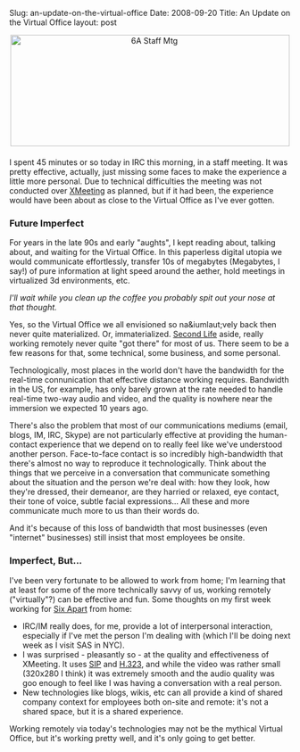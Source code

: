 Slug: an-update-on-the-virtual-office
Date: 2008-09-20
Title: An Update on the Virtual Office
layout: post

<span class="mt-enclosure mt-enclosure-image" style="display: inline;"><img  alt="6A Staff Mtg" class="mt-image-center at-xid-6a010534988cd3970b0120a55ce897970b " height="200" src="http://steveivy.typepad.com/.a/6a010534988cd3970b0120a55ce897970b-pi" style="text-align: center; display: block; margin: 0 auto 20px;" width="500" /></span>

I spent 45 minutes or so today in IRC this morning, in a staff meeting. It was pretty effective, actually, just missing some faces to make the experience a little more personal. Due to technical difficulties the meeting was not conducted over [XMeeting](http://xmeeting.sourceforge.net/pages/index.php) as planned, but if it had been, the experience would have been about as close to the Virtual Office as I've ever gotten.

### Future Imperfect

For years in the late 90s and early "aughts", I kept reading about, talking about, and waiting for the Virtual Office. In this paperless digital utopia we would communicate effortlessly, transfer 10s of megabytes (Megabytes, I say!) of pure information at light speed around the aether, hold meetings in virtualized 3d environments, etc.

*I'll wait while you clean up the coffee you probably spit out your nose at that thought.*

Yes, so the Virtual Office we all envisioned so na&iumlaut;vely back then never quite materialized. Or, immaterialized. [Second Life](http://secondlife.com) aside, really working remotely never quite "got there" for most of us. There seem to be a few reasons for that, some technical, some business, and some personal.

Technologically, most places in the world don't have the bandwidth for the real-time connunication that effective distance working requires. Bandwidth in the US, for example, has only barely grown at the rate needed to handle real-time two-way audio and video, and the quality is nowhere near the immersion we expected 10 years ago.

There's also the problem that most of our communications mediums (email, blogs, IM, IRC, Skype) are not particularly effective at providing the human-contact experience that we depend on to really feel like we've understood another person. Face-to-face contact is so incredibly high-bandwidth that there's almost no way to reproduce it technologically. Think about the things that we perceive in a conversation that communicate something about the situation and the person we're deal with: how they look, how they're dressed, their demeanor, are they harried or relaxed, eye contact, their tone of voice, subtle facial expressions... All these and more communicate much more to us than their words do.

And it's because of this loss of bandwidth that most businesses (even "internet" businesses) still insist that most employees be onsite.

### Imperfect, But...

I've been very fortunate to be allowed to work from home; I'm learning that at least for some of the more technically savvy of us, working remotely ("virtually"?) can be effective and fun. Some thoughts on my first week working for [Six Apart](http://sixapart.com) from home:

- IRC/IM really does, for me, provide a lot of interpersonal interaction, especially if I've met the person I'm dealing with (which I'll be doing next week as I visit SAS in NYC).
- I was surprised - pleasantly so - at the quality and effectiveness of XMeeting. It uses [SIP](http://en.wikipedia.org/wiki/Session_Initiation_Protocol) and [H.323](http://en.wikipedia.org/wiki/H.323), and while the video was rather small (320x280 I think) it was extremely smooth and the audio quality was goo enough to feel like I was having a conversation with a real person.
- New technologies like blogs, wikis, etc can all provide a kind of shared company context for employees both on-site and remote: it's not a shared space, but it is a shared experience.

Working remotely via today's technologies may not be the mythical Virtual Office, but it's working pretty well, and it's only going to get better.
